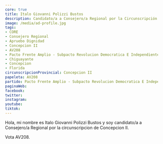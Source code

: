 ```yaml
---
core: true
title: Italo Giovanni Polizzi Bustos
description: Candidato/a a Consejero/a Regional por la Circunscripción de Concepcion II
image: /media/ad-profile.jpg
tags:
- CORE
- Consejero Regional
- Apruebo Dignidad
- Concepcion II
- AV208
- Pacto Frente Amplio - Subpacto Revolucion Democratica E Independientes - Independientes
- Chiguayante
- Concepcion
- Florida
circunscripcionProvincial: Concepcion II
papeleta: AV208
partido: Pacto Frente Amplio - Subpacto Revolucion Democratica E Independientes - Independientes
paginaWeb:
facebook:
twitter:
instagram:
youtube:
tiktok:
---
```

Hola, mi nombre es Italo Giovanni Polizzi Bustos y soy candidato/a a Consejero/a Regional por la circunscripcion de Concepcion II.

Vota AV208.
